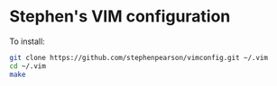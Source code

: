 # Stephen's VIM configuration

To install:

```bash
git clone https://github.com/stephenpearson/vimconfig.git ~/.vim
cd ~/.vim
make
```
